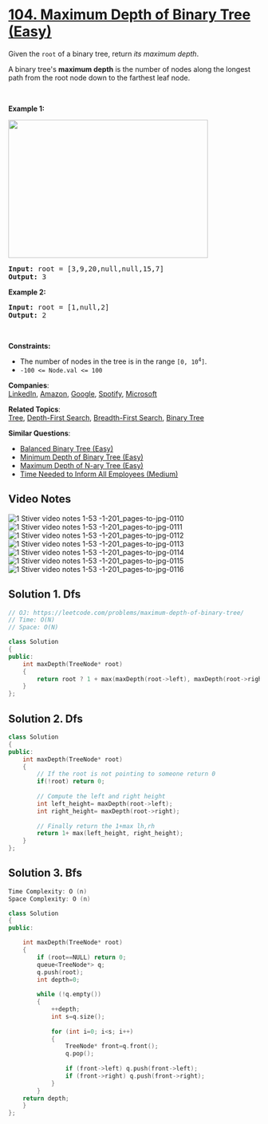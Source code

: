 # [104. Maximum Depth of Binary Tree (Easy)](https://leetcode.com/problems/maximum-depth-of-binary-tree/)

<p>Given the <code>root</code> of a binary tree, return <em>its maximum depth</em>.</p>

<p>A binary tree's <strong>maximum depth</strong>&nbsp;is the number of nodes along the longest path from the root node down to the farthest leaf node.</p>

<p>&nbsp;</p>
<p><strong>Example 1:</strong></p>
<img alt="" src="https://assets.leetcode.com/uploads/2020/11/26/tmp-tree.jpg" style="width: 400px; height: 277px;">
<pre><strong>Input:</strong> root = [3,9,20,null,null,15,7]
<strong>Output:</strong> 3
</pre>

<p><strong>Example 2:</strong></p>

<pre><strong>Input:</strong> root = [1,null,2]
<strong>Output:</strong> 2
</pre>

<p>&nbsp;</p>
<p><strong>Constraints:</strong></p>

<ul>
	<li>The number of nodes in the tree is in the range <code>[0, 10<sup>4</sup>]</code>.</li>
	<li><code>-100 &lt;= Node.val &lt;= 100</code></li>
</ul>


**Companies**:  
[LinkedIn](https://leetcode.com/company/linkedin), [Amazon](https://leetcode.com/company/amazon), [Google](https://leetcode.com/company/google), [Spotify](https://leetcode.com/company/spotify), [Microsoft](https://leetcode.com/company/microsoft)

**Related Topics**:  
[Tree](https://leetcode.com/tag/tree/), [Depth-First Search](https://leetcode.com/tag/depth-first-search/), [Breadth-First Search](https://leetcode.com/tag/breadth-first-search/), [Binary Tree](https://leetcode.com/tag/binary-tree/)

**Similar Questions**:
* [Balanced Binary Tree (Easy)](https://leetcode.com/problems/balanced-binary-tree/)
* [Minimum Depth of Binary Tree (Easy)](https://leetcode.com/problems/minimum-depth-of-binary-tree/)
* [Maximum Depth of N-ary Tree (Easy)](https://leetcode.com/problems/maximum-depth-of-n-ary-tree/)
* [Time Needed to Inform All Employees (Medium)](https://leetcode.com/problems/time-needed-to-inform-all-employees/)

## Video Notes

![1  Stiver video notes  1-53 -1-201_pages-to-jpg-0110](https://user-images.githubusercontent.com/37560890/170274974-5915ed4d-9558-4104-b493-02948c37ae56.jpg)
![1  Stiver video notes  1-53 -1-201_pages-to-jpg-0111](https://user-images.githubusercontent.com/37560890/170274995-11cd0bef-4752-4303-b9bf-e909bed9b954.jpg)
![1  Stiver video notes  1-53 -1-201_pages-to-jpg-0112](https://user-images.githubusercontent.com/37560890/170275008-a91bbd83-8c96-4a23-bdd6-9f1e35214e39.jpg)
![1  Stiver video notes  1-53 -1-201_pages-to-jpg-0113](https://user-images.githubusercontent.com/37560890/170275019-c453874f-672c-4543-9f74-5e1ac3f8cef5.jpg)
![1  Stiver video notes  1-53 -1-201_pages-to-jpg-0114](https://user-images.githubusercontent.com/37560890/170275028-5128c98d-5814-4918-98e9-c6e9c06facf4.jpg)
![1  Stiver video notes  1-53 -1-201_pages-to-jpg-0115](https://user-images.githubusercontent.com/37560890/170275041-e600f590-07ae-4390-8da7-ec92b0ca679f.jpg)
![1  Stiver video notes  1-53 -1-201_pages-to-jpg-0116](https://user-images.githubusercontent.com/37560890/170275062-6a0f16ac-7f40-4cb2-9a42-bf55d1887d6d.jpg)




## Solution 1. Dfs

```cpp
// OJ: https://leetcode.com/problems/maximum-depth-of-binary-tree/
// Time: O(N)
// Space: O(N)

class Solution
{
public:
    int maxDepth(TreeNode* root) 
    {
        return root ? 1 + max(maxDepth(root->left), maxDepth(root->right)) : 0;
    }
};
```


## Solution 2. Dfs

```cpp
class Solution 
{
public:
    int maxDepth(TreeNode* root) 
    {
        // If the root is not pointing to someone return 0
        if(!root) return 0;
        
        // Compute the left and right height
        int left_height= maxDepth(root->left);
        int right_height= maxDepth(root->right);
        
        // Finally return the 1+max lh,rh
        return 1+ max(left_height, right_height);
    }
};
```

## Solution 3. Bfs

```cpp
Time Complexity: O (n)
Space Complexity: O (n)

class Solution 
{
public:

    int maxDepth(TreeNode* root) 
    {
        if (root==NULL) return 0; 
        queue<TreeNode*> q;
        q.push(root);
        int depth=0;
        
        while (!q.empty()) 
        {
            ++depth;
            int s=q.size();
        
            for (int i=0; i<s; i++) 
            {
                TreeNode* front=q.front();
                q.pop();
                
                if (front->left) q.push(front->left);
                if (front->right) q.push(front->right);
            }
        }
    return depth;
    }
};

```
